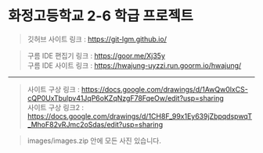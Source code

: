 화정고등학교 2-6 학급 프로젝트
=============

> 깃허브 사이트 링크 : https://git-lgm.github.io/   

> 구름 IDE 편집기 링크 : https://goor.me/Xj35y   
> 구름 IDE 사이트 링크 : https://hwajung-uyzzi.run.goorm.io/hwajung/   

---------------------------------------

> 사이트 구상 링크 :    https://docs.google.com/drawings/d/1AwQw0lxCS-cQP0UxTbulpv41JqP6oKZqNzgF78FqeOw/edit?usp=sharing   
> 사이트 구상 링크2 :    https://docs.google.com/drawings/d/1CH8F_99x1Ey639jZbpqdspwqT_MhoF82vRJmc2oSdas/edit?usp=sharing   

> images/images.zip 안에 모든 사진 있습니다.  
